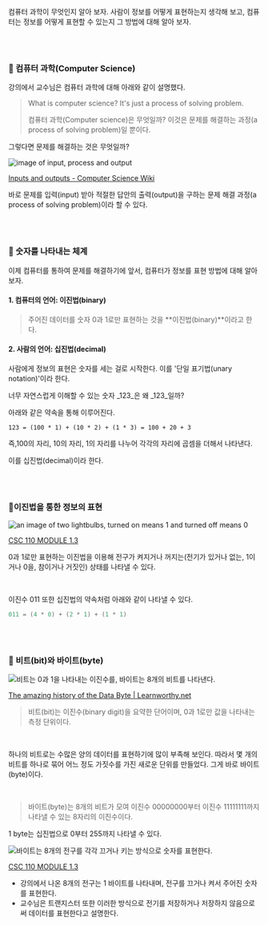 컴퓨터 과학이 무엇인지 알아 보자. 사람이 정보를 어떻게 표현하는지 생각해 보고, 컴퓨터는 정보를 어떻게 표현할 수 있는지 그 방법에 대해 알아 보자.

<br><br>

### 📌 컴퓨터 과학(Computer Science)

강의에서 교수님은 컴퓨터 과학에 대해 아래와 같이 설명했다.

> What is computer science? It's just a process of solving problem.
>
> 컴퓨터 과학(Computer science)은 무엇일까? 이것은 문제를 해결하는 과정(a process of solving problem)일 뿐이다.

그렇다면 문제를 해결하는 것은 무엇일까?

![image of input, process and output](https://computersciencewiki.org/images/a/a9/Ipo.png?20170722115047)

[Inputs and outputs - Computer Science Wiki](https://computersciencewiki.org/index.php/Inputs_and_outputs)

바로 문제를 입력(input) 받아 적절한 답안의 출력(output)을 구하는 문제 해결 과정(a process of solving problem)이라 할 수 있다.

<br><br>

### 📌 숫자를 나타내는 체계

이제 컴퓨터를 통하여 문제를 해결하기에 앞서, 컴퓨터가 정보를 표현 방법에 대해 알아 보자.

#### 1\. 컴퓨터의 언어: 이진법(binary)

> 주어진 데이터를 숫자 0과 1로만 표현하는 것을 **이진법(binary)**이라고 한다.

#### 2\. 사람의 언어: 십진법(decimal)

사람에게 정보의 표현은 숫자를 세는 걸로 시작한다. 이를 '단일 표기법(unary notation)'이라 한다.

너무 자연스럽게 이해할 수 있는 숫자 _123_은 왜 _123_일까?

아래와 같은 약속을 통해 이루어진다.

```
123 = (100 * 1) + (10 * 2) + (1 * 3) = 100 + 20 + 3
```

즉,100의 자리, 10의 자리, 1의 자리를 나누어 각각의 자리에 곱셈을 더해서 나타낸다.

이를 십진법(decimal)이라 한다.

<br><br>

### 📌이진법을 통한 정보의 표현

![an image of two lightbulbs, turned on means 1 and turned off means 0](https://sandbox.mc.edu/~bennet/cs110/textbook/bulbs.gif)

[CSC 110 MODULE 1.3](http://sandbox.mc.edu/~bennet/cs110/textbook/module1_3.html)

0과 1로만 표현하는 이진법을 이용해 전구가 켜지거나 꺼지는(전기가 있거나 없는, 1이거나 0을, 참이거나 거짓인) 상태를 나타낼 수 있다.

<br>

이진수 011 또한 십진법의 약속처럼 아래와 같이 나타낼 수 있다.

```c
011 = (4 * 0) + (2 * 1) + (1 * 1)
```

<br><br>

### 📌 비트(bit)와 바이트(byte)

![비트는 0과 1을 나타내는 이진수를, 바이트는 8개의 비트를 나타낸다.](https://learnworthy.net/wp-content/uploads/2020/03/The-amazing-history-of-the-Data-Byte.png?ezimgfmt=ng%3Awebp%2Fngcb12%2Frs%3Adevice%2Frscb12-1)


[The amazing history of the Data Byte | Learnworthy.net](https://learnworthy.net/the-amazing-history-of-the-data-byte/)

> 비트(bit)는 이진수(binary digit)을 요약한 단어이며, 0과 1로만 값을 나타내는 측정 단위이다.

<br>

하나의 비트로는 수많은 양의 데이터를 표현하기에 많이 부족해 보인다. 따라서 몇 개의 비트를 하나로 묶어 어느 정도 가짓수를 가진 새로운 단위를 만들었다. 그게 바로 바이트(byte)이다.

<br>

> 바이트(byte)는 8개의 비트가 모여 이진수 00000000부터 이진수 11111111까지 나타낼 수 있는 8자리의 이진수이다.

1 byte는 십진법으로 0부터 255까지 나타낼 수 있다.

![바이트는 8개의 전구를 각각 끄거나 키는 방식으로 숫자를 표현한다.](https://sandbox.mc.edu/~bennet/cs110/textbook/significance.gif)

[CSC 110 MODULE 1.3](http://sandbox.mc.edu/~bennet/cs110/textbook/module1_3.html)

-   강의에서 나온 8개의 전구는 1 바이트를 나타내며, 전구를 끄거나 켜서 주어진 숫자를 표현한다.
-   교수님은 트랜지스터 또한 이러한 방식으로 전기를 저장하거나 저장하지 않음으로써 데이터를 표현한다고 설명한다.